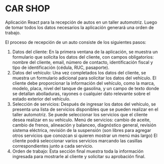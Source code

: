 # CAR SHOP

Aplicación React para la recepción de autos en un taller automotriz. Luego de tomar todos los datos necesarios la aplicación generará una orden de trabajo.

El proceso de recepción de un auto consiste de los siguientes pasos:

1. Datos del cliente:
En la primera ventana de la aplicación, se muestra un formulario que solicita los datos del cliente, con campos obligatorios: nombre del cliente, email, número de contacto, identificación fiscal y tipo de identificación (cédula, RUC, pasaporte).
1. Datos del vehículo:
Una vez completados los datos del cliente, se muestra un formulario adicional para solicitar los datos del vehículo.
El cliente debe proporcionar la información del vehículo, como la marca, modelo, placa, nivel del tanque de gasolina, y un campo de texto donde se detallan abolladuras, rayones o cualquier dato relevante sobre el estado exterior del vehículo.
1. Selección de servicios:
Después de ingresar los datos del vehículo, se presenta una lista de servicios disponibles que se pueden realizar en el taller automotriz.
Se puede seleccionar los servicios que el cliente desea realizar en su vehículo. Menú de servicios: cambio de aceite, cambio de frenos, alineación y balanceo, diagnóstico general, revisión sistema eléctrica, revisión de la suspensión (son libres para agregar otros servicios que conozcan si quieren mostrar un menú más largo)
El cliente podrá seleccionar varios servicios marcando las casillas correspondientes junto a cada servicio.
1. Orden de trabajo:
Esta sección final muestra toda la información ingresada para mostrarle al cliente y solicitar su aprobación final.
